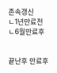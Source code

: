 <link rel="stylesheet" href="../../.res/darkmode.css">  


존속갱신  
ㄴ<span class="r">1년만료전</span>  
ㄴ<span class="t">6월만료후</span>  



#
끝난후
만료후



